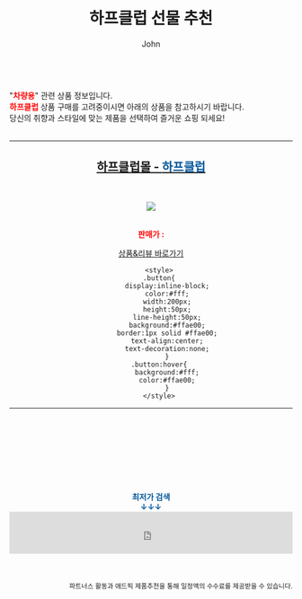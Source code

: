 ﻿---
layout: post
title:  "하프클럽 선물 추천"
author: John
categories: [ 차량용 ]
tags: [ 차량용 냉장고, 차량용 선풍기, 차량용 방향제, 차량용 반도체, 차량용 인버터, 차량용 핸드폰 거치대, 차량용품, 차량용 청소기, 차량용 소화기, 차량용 방향제 순위 ]
image: https://img.podgate.com/content/adpick/2017/1228/15144279969227585.jpg 
description: "하프클럽 선물 추천 관련 상품으로 가장 고객 선호도가 높은 제품입니다."
toc: true
toc_sticky: true
---

<br>
"<b><font color='#ff0000'>차량용</font></b>" 관련 상품 정보입니다.
<br>
<b><font color='#ff0000'>하프클럽</font></b> 상품 구매를 고려중이시면 아래의 상품을 참고하시기 바랍니다.
<br>
당신의 취향과 스타일에 맞는 제품을 선택하여 즐거운 쇼핑 되세요!
<br><br>
<hr>
<p>
    
<center><h2><a href="https://nico.kr/8nAeeC" target="_blank"><b>하프클럽몰 - <font color='#01579B'>하프클럽</font></b></a></h2><br>

<a href="https://nico.kr/8nAeeC" target="_blank"><img src="https://img.podgate.com/content/adpick/2017/1228/15144279969227585.jpg"></a><br><br>

<b><font color='#ff0000'>판매가 :  </font></b><br>

<a href="https://nico.kr/8nAeeC" target="_blank" class="button">상품&리뷰 바로가기</a><p>

        <style>
        .button{
            display:inline-block;
            color:#fff;
            width:200px;
            height:50px;
            line-height:50px;
            background:#ffae00;
            border:1px solid #ffae00;
            text-align:center;
            text-decoration:none;
            }
        .button:hover{
            background:#fff;
            color:#ffae00;
            }
        </style>

<hr>

<br><br><br><br><br><br><br>
<center><b><font color='#01579B' size='medium'>최저가 검색<br>
↓↓↓</font></b></center>
<center><iframe src="https://coupa.ng/b1Tbjx" width="100%" height="75" frameborder="0" scrolling="no" referrerpolicy="unsafe-url"></iframe></center>
<br><br>
<p>
<small>
    <div align="right">파트너스 활동과 애드픽 제품추천을 통해 일정액의 수수료를 제공받을 수 있습니다.</div>
</small>
</p>
